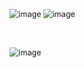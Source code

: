 ![image](https://user-images.githubusercontent.com/81418010/235059038-cd005638-0402-43d3-86af-95b7ec07eb6b.png)
![image](https://user-images.githubusercontent.com/81418010/235065054-2e22cddf-303a-4986-af7b-333b75b67788.png)
<br><br><br><br>
![image](https://user-images.githubusercontent.com/81418010/235074688-21cb3a99-98ca-40a7-b9f2-4c5218665c56.png)

